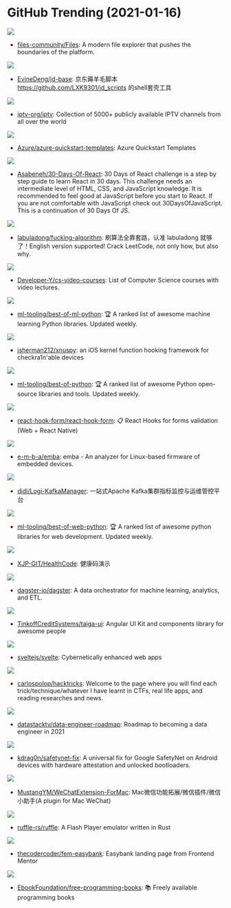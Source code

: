 # GitHub Trending (2021-01-16)

![](https://img.shields.io/badge/C%23-New%20429-green?style=flat-square&logo=appveyor)
- [files-community/Files](https://github.com/files-community/Files): A modern file explorer that pushes the boundaries of the platform.

![](https://img.shields.io/badge/JavaScript-New%20119-green?style=flat-square&logo=appveyor)
- [EvineDeng/jd-base](https://github.com/EvineDeng/jd-base): 京东薅羊毛脚本 https://github.com/LXK9301/jd_scripts 的shell套壳工具

![](https://img.shields.io/badge/JavaScript-New%2079-green?style=flat-square&logo=appveyor)
- [iptv-org/iptv](https://github.com/iptv-org/iptv): Collection of 5000+ publicly available IPTV channels from all over the world

![](https://img.shields.io/badge/PowerShell-New%2088-green?style=flat-square&logo=appveyor)
- [Azure/azure-quickstart-templates](https://github.com/Azure/azure-quickstart-templates): Azure Quickstart Templates

![](https://img.shields.io/badge/JavaScript-New%20313-green?style=flat-square&logo=appveyor)
- [Asabeneh/30-Days-Of-React](https://github.com/Asabeneh/30-Days-Of-React): 30 Days of React challenge is a step by step guide to learn React in 30 days. This challenge needs an intermediate level of HTML, CSS, and JavaScript knowledge. It is recommended to feel good at JavaScript before you start to React. If you are not comfortable with JavaScript check out 30DaysOfJavaScript. This is a continuation of 30 Days Of JS.

![](https://img.shields.io/badge/none-New%20224-green?style=flat-square&logo=appveyor)
- [labuladong/fucking-algorithm](https://github.com/labuladong/fucking-algorithm): 刷算法全靠套路，认准 labuladong 就够了！English version supported! Crack LeetCode, not only how, but also why.

![](https://img.shields.io/badge/none-New%201-green?style=flat-square&logo=appveyor)
- [Developer-Y/cs-video-courses](https://github.com/Developer-Y/cs-video-courses): List of Computer Science courses with video lectures.

![](https://img.shields.io/badge/none-New%20251-green?style=flat-square&logo=appveyor)
- [ml-tooling/best-of-ml-python](https://github.com/ml-tooling/best-of-ml-python): 🏆 A ranked list of awesome machine learning Python libraries. Updated weekly.

![](https://img.shields.io/badge/C-New%20101-green?style=flat-square&logo=appveyor)
- [jsherman212/xnuspy](https://github.com/jsherman212/xnuspy): an iOS kernel function hooking framework for checkra1n'able devices

![](https://img.shields.io/badge/none-New%20239-green?style=flat-square&logo=appveyor)
- [ml-tooling/best-of-python](https://github.com/ml-tooling/best-of-python): 🏆 A ranked list of awesome Python open-source libraries and tools. Updated weekly.

![](https://img.shields.io/badge/TypeScript-New%20110-green?style=flat-square&logo=appveyor)
- [react-hook-form/react-hook-form](https://github.com/react-hook-form/react-hook-form): 📋 React Hooks for forms validation (Web + React Native)

![](https://img.shields.io/badge/Shell-New%2085-green?style=flat-square&logo=appveyor)
- [e-m-b-a/emba](https://github.com/e-m-b-a/emba): emba - An analyzer for Linux-based firmware of embedded devices.

![](https://img.shields.io/badge/Java-New%20108-green?style=flat-square&logo=appveyor)
- [didi/Logi-KafkaManager](https://github.com/didi/Logi-KafkaManager): 一站式Apache Kafka集群指标监控与运维管控平台

![](https://img.shields.io/badge/none-New%2096-green?style=flat-square&logo=appveyor)
- [ml-tooling/best-of-web-python](https://github.com/ml-tooling/best-of-web-python): 🏆 A ranked list of awesome python libraries for web development. Updated weekly.

![](https://img.shields.io/badge/none-New%2045-green?style=flat-square&logo=appveyor)
- [XJP-GIT/HealthCode](https://github.com/XJP-GIT/HealthCode): 健康码演示

![](https://img.shields.io/badge/Python-New%2052-green?style=flat-square&logo=appveyor)
- [dagster-io/dagster](https://github.com/dagster-io/dagster): A data orchestrator for machine learning, analytics, and ETL.

![](https://img.shields.io/badge/TypeScript-New%20178-green?style=flat-square&logo=appveyor)
- [TinkoffCreditSystems/taiga-ui](https://github.com/TinkoffCreditSystems/taiga-ui): Angular UI Kit and components library for awesome people

![](https://img.shields.io/badge/JavaScript-New%20255-green?style=flat-square&logo=appveyor)
- [sveltejs/svelte](https://github.com/sveltejs/svelte): Cybernetically enhanced web apps

![](https://img.shields.io/badge/Python-New%20227-green?style=flat-square&logo=appveyor)
- [carlospolop/hacktricks](https://github.com/carlospolop/hacktricks): Welcome to the page where you will find each trick/technique/whatever I have learnt in CTFs, real life apps, and reading researches and news.

![](https://img.shields.io/badge/none-New%2065-green?style=flat-square&logo=appveyor)
- [datastacktv/data-engineer-roadmap](https://github.com/datastacktv/data-engineer-roadmap): Roadmap to becoming a data engineer in 2021

![](https://img.shields.io/badge/Shell-New%2050-green?style=flat-square&logo=appveyor)
- [kdrag0n/safetynet-fix](https://github.com/kdrag0n/safetynet-fix): A universal fix for Google SafetyNet on Android devices with hardware attestation and unlocked bootloaders.

![](https://img.shields.io/badge/Objective-C-New%20141-green?style=flat-square&logo=appveyor)
- [MustangYM/WeChatExtension-ForMac](https://github.com/MustangYM/WeChatExtension-ForMac): Mac微信功能拓展/微信插件/微信小助手(A plugin for Mac WeChat)

![](https://img.shields.io/badge/Rust-New%2086-green?style=flat-square&logo=appveyor)
- [ruffle-rs/ruffle](https://github.com/ruffle-rs/ruffle): A Flash Player emulator written in Rust

![](https://img.shields.io/badge/SCSS-New%2010-green?style=flat-square&logo=appveyor)
- [thecodercoder/fem-easybank](https://github.com/thecodercoder/fem-easybank): Easybank landing page from Frontend Mentor

![](https://img.shields.io/badge/none-New%20168-green?style=flat-square&logo=appveyor)
- [EbookFoundation/free-programming-books](https://github.com/EbookFoundation/free-programming-books): 📚 Freely available programming books

